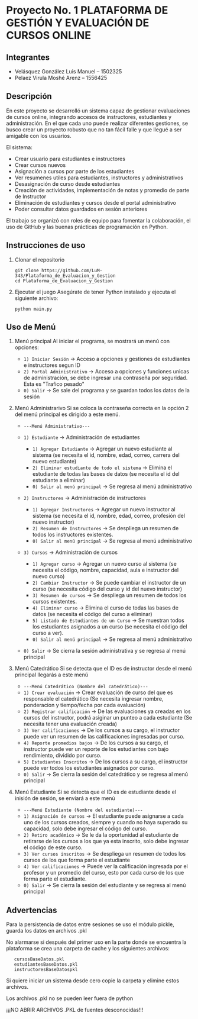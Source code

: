# Proyecto No. 1 PLATAFORMA DE GESTIÓN Y EVALUACIÓN DE CURSOS ONLINE

## Integrantes

* Velásquez González Luis Manuel – 1502325
* Pelaez Virula Moshé Arenz – 1556425

## Descripción

En este proyecto se desarrolló un sistema capaz de gestionar evaluaciones de cursos online, integrando accesos de instructores, estudiantes y administración. 
En el que cada uno puede realizar diferentes gestiones, se busco crear un proyecto robusto que no tan fácil falle y que llegué a ser amigable con los usuarios.


El sistema:

* Crear usuario para estudiantes e instructores
* Crear cursos nuevos
* Asignación a cursos por parte de los estudiantes
* Ver resumenes utiles para estudiantes, instructores y administrativos
* Desasignación de curso desde estudiantes
* Creación de actividades, implementación de notas y promedio de parte de Instructor
* Eliminación de estudiantes y cursos desde el portal administrativo
* Poder consultar datos guardados en sesión anteriores

El trabajo se organizó con roles de equipo para fomentar la colaboración, el uso de GitHub y las buenas prácticas de programación en Python.


## Instrucciones de uso

1. Clonar el repositorio

   ```
   git clone https://github.com/LuM-343/Plataforma_de_Evaluacion_y_Gestion
   cd Plataforma_de_Evaluacion_y_Gestion
   ```

2. Ejecutar el juego
   Asegúrate de tener Python instalado y ejecuta el siguiente archivo:

   ```
   python main.py
   ```

## Uso de Menú

1. Menú principal
   Al iniciar el programa, se mostrará un menú con opciones:

   * `1) Iniciar Sesión` → Acceso a opciones y gestiones de estudiantes e instructores segun ID 
   * `2) Portal Administrativo` → Acceso a opciones y funciones unicas de administración, se debe ingresar una contraseña por seguridad. Esta es "Trafico pesado"
   * `0) Salir` → Se sale del programa y se guardan todos los datos de la sesión


2. Menú Administrarivo
   Si se coloca la contraseña correcta en la opción 2 del menú principal es dirigido a este menú.
   * `---Menú Administrativo---`
   * `1) Estudiante` → Administración de estudiantes
      * `1) Agregar Estudiante` → Agregar un nuevo estudiante al sistema (se necesita el id, nombre, edad, correo, carrera del nuevo estudiante)
      * `2) Eliminar estudiante de todo el sistema` → Elimina el estudiante de todas las bases de datos (se necesita el id del estudiante a eliminar)
      * `0) Salir al menú principal` → Se regresa al menú administrativo
        
   * `2) Instructores` → Administración de instructores
      * `1) Agregar Instructores` → Agregar un nuevo instructor al sistema (se necesita el id, nombre, edad, correo, profesión del nuevo instructor)
      * `2) Resumen de Instructores` → Se despliega un resumen de todos los instructores existentes.
      * `0) Salir al menú principal` → Se regresa al menú administrativo
        
   * `3) Cursos` → Administración de cursos
      * `1) Agregar curso` → Agregar un nuevo curso al sistema (se necesita el código, nombre, capacidad, aula e instructor del nuevo curso)
      * `2) Cambiar Instructor` → Se puede cambiar el instructor de un curso (se necesita código del curso y id del nuevo instructor)
      * `3) Resumen de cursos` → Se despliega un resumen de todos los cursos existentes.
      * `4) Eliminar curso` → Elimina el curso de todas las bases de datos (se necesita el código del curso a eliminar)
      * `5) Listado de Estudiantes de un Curso` → Se muestran todos los estudiantes asignados a un curso (se necesita el código del curso a ver).
      * `0) Salir al menú principal` → Se regresa al menú administrativo
   * `0) Salir` → Se cierra la sesión administrativa y se regresa al menú principal

     
3. Menú Catedrático
   Si se detecta que el ID es de instructor desde el menú principal llegarás a este menú
   * `---Menú Catedrático (Nombre del catedrático)---`
   * `1) Crear evaluación` → Crear evaluación de curso del que es responsable el catedrático (Se necesita ingresar nombre, ponderacion y tiempo/fecha por cada evaluación)
   * `2) Registrar calificación` → De las evaluaciones ya creadas en los cursos del instructor, podrá asiginar un punteo a cada estudiante (Se necesita tener una evaluación creada)
   * `3) Ver calificaciones` → De los cursos a su cargo, el instructor puede ver un resumen de las calificaciones ingresadas por curso.
   * `4) Reporte promedios bajos` → De los cursos a su cargo, el instructor puede ver un reporte de los estudiantes con bajo rendimiento, dividido por curso.
   * `5) Estudiantes Inscritos` → De los cursos a su cargo, el instructor puede ver todos los estudiantes asignados por curso.
   * `0) Salir` → Se cierra la sesión del catedrático y se regresa al menú principal

  
4. Menú Estudiante
   Si se detecta que el ID es de estudiante desde el inisión de sesión, se enviará a este menú
   * `---Menú Estudiante (Nombre del estudiante)---`
   * `1) Asignación de cursos` → El estudiante puede asignarse a cada uno de los cursos creados, siempre y cuando no haya superado su capacidad, solo debe ingresar el código del curso.
   * `2) Retiro académico` → Se le da la oportunidad al estudiante de retirarse de los cursos a los que ya esta inscrito, solo debe ingresar el código de este curso.
   * `3) Ver cursos inscritos` → Se despliega un resumen de todos los cursos de los que forma parte el estudiante
   * `4) Ver calificaciones` → Puede ver la calificación ingresada por el profesor y un promedio del curso, esto por cada curso de los que forma parte el estudiante.
   * `0) Salir` → Se cierra la sesión del estudiante y se regresa al menú principal


## Advertencias
Para la persistencia de datos entre sesiones se uso el módulo pickle, guarda los datos en archivos .pkl


No alarmarse si después del primer uso en la parte donde se encuentra la plataforma se crea una carpeta de cache y los siguientes archivos: 
```
   cursosBaseDatos.pkl
   estudiantesBaseDatos.pkl
   instructoresBaseDatospkl
 ```
Si quiere iniciar un sistema desde cero copie la carpeta y elimine estos archivos.

Los archivos .pkl no se pueden leer fuera de python

¡¡¡NO ABRIR ARCHIVOS .PKL de fuentes desconocidas!!!



